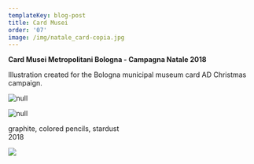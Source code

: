 ```yaml
---
templateKey: blog-post
title: Card Musei
order: '07'
image: /img/natale_card-copia.jpg
---
```

**Card Musei Metropolitani Bologna - Campagna Natale 2018**

Illustration created for the Bologna municipal museum card AD Christmas campaign. 

![null](/img/pubblicok.jpg)

![null](/img/pubblic2.jpg)

graphite, colored pencils, stardust \
2018







![](/img/schermata-2019-01-12-alle-19.39.34.png)
